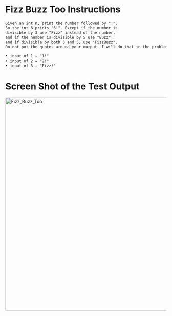 # Fizz Buzz Too Instructions  
```md 
Given an int n, print the number followed by "!".
So the int 6 prints "6!". Except if the number is
divisible by 3 use "Fizz" instead of the number,
and if the number is divisible by 5 use "Buzz",
and if divisible by both 3 and 5, use "FizzBuzz".
Do not put the quotes around your output. I will do that in the problem.

• input of 1 → "1!"
• input of 2 → "2!"
• input of 3 → "Fizz!"
```

# Screen Shot of the Test Output 

<img width="664" alt="Fizz_Buzz_Too" src="https://user-images.githubusercontent.com/107374333/213904195-8a9901f8-6435-46a0-bd33-b8a2c773eff0.png">

